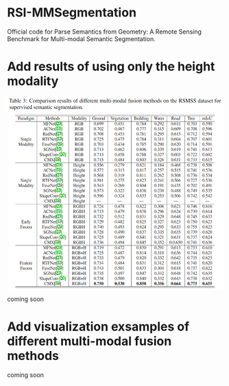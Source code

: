 # RSI-MMSegmentation

Official code for Parse Semantics from Geometry: A Remote Sensing Benchmark for Multi-modal Semantic Segmentation.

# Add results of using only the height modality

<div  align="center">    
 <img src="resources/res1.png" width = "562" height = "450" alt="RSMSS" align=center />
</div>

coming soon

# Add visualization exsamples of different multi-modal fusion methods

<div class="flourish-embed flourish-chart" data-src="visualisation/10968749">
    <script src="https://public.flourish.studio/resources/embed.js"></script>
</div>

coming soon
